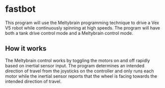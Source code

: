 # fastbot
This program will use the Meltybrain programming technique to drive a Vex V5 robot while continuously spinning at high speeds. The program will have both a tank drive control mode and a Meltybrain control mode. 

## How it works
The Meltybrain control works by toggling the motors on and off rapidly based on inertial sensor input. The program determines an intended direction of travel from the joysticks on the controller and only runs each motor while the inertial sensor reports that the wheel is facing towards the intended direction of travel. 
